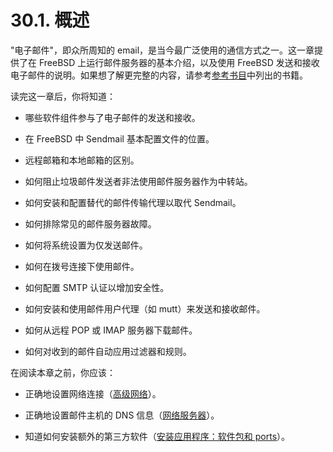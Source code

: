 # 30.1. 概述

"电子邮件"，即众所周知的 email，是当今最广泛使用的通信方式之一。这一章提供了在 FreeBSD 上运行邮件服务器的基本介绍，以及使用 FreeBSD 发送和接收电子邮件的说明。如果想了解更完整的内容，请参考[参考书目](https://docs.freebsd.org/en/books/handbook/bibliography/index.html#bibliography)中列出的书籍。

读完这一章后，你将知道：

 - 哪些软件组件参与了电子邮件的发送和接收。

 - 在 FreeBSD 中 Sendmail 基本配置文件的位置。

 - 远程邮箱和本地邮箱的区别。

 - 如何阻止垃圾邮件发送者非法使用邮件服务器作为中转站。

 - 如何安装和配置替代的邮件传输代理以取代 Sendmail。

 - 如何排除常见的邮件服务器故障。

 - 如何将系统设置为仅发送邮件。

 - 如何在拨号连接下使用邮件。

 - 如何配置 SMTP 认证以增加安全性。

 - 如何安装和使用邮件用户代理（如 mutt）来发送和接收邮件。

 - 如何从远程 POP 或 IMAP 服务器下载邮件。

 - 如何对收到的邮件自动应用过滤器和规则。

在阅读本章之前，你应该：

 - 正确地设置网络连接（[高级网络](https://docs.freebsd.org/en/books/handbook/advanced-networking/index.html#advanced-networking)）。

 - 正确地设置邮件主机的 DNS 信息（[网络服务器](https://docs.freebsd.org/en/books/handbook/network-servers/index.html#network-servers)）。

 - 知道如何安装额外的第三方软件（[安装应用程序：软件包和 ports](https://docs.freebsd.org/en/books/handbook/ports/index.html#ports)）。
